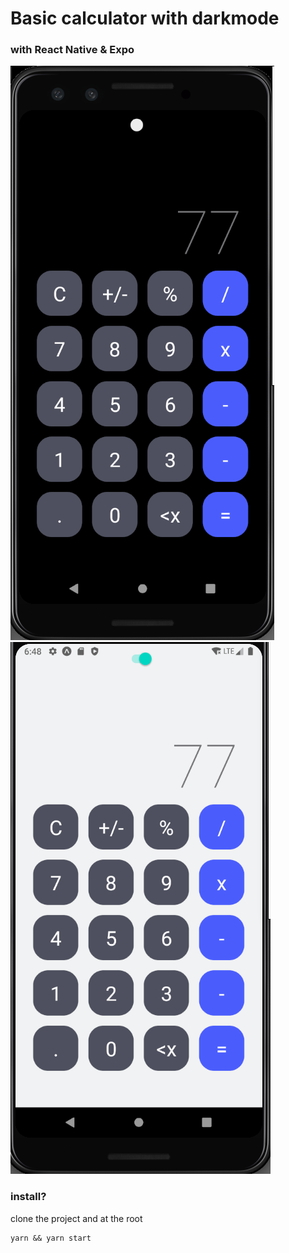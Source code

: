 
# Basic calculator with darkmode
### with React Native & Expo
 
![Pixel 3 Api similator darkmode](./img/Screenshot%20from%202022-06-17%2018-48-35.png "dark")  ![Pixel 3 Api similator ](./img/Screenshot%20from%202022-06-17%2018-48-45.png "light")  


### install?

clone the project and at the root
```
yarn && yarn start
